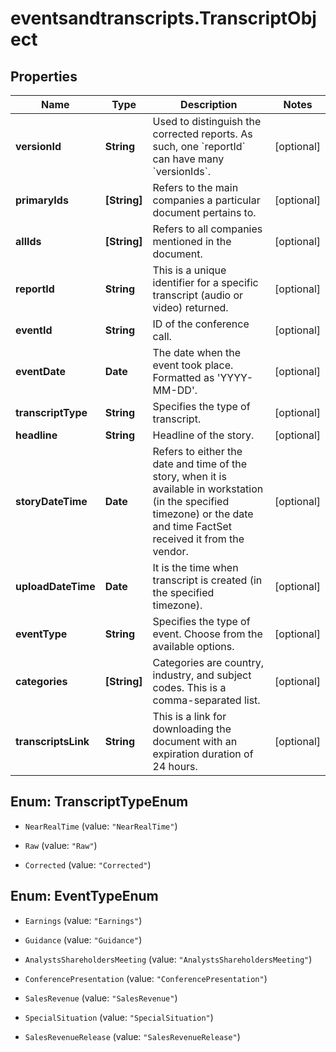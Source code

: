 # eventsandtranscripts.TranscriptObject

## Properties

Name | Type | Description | Notes
------------ | ------------- | ------------- | -------------
**versionId** | **String** | Used to distinguish the corrected reports. As such, one &#x60;reportId&#x60; can have many &#x60;versionIds&#x60;. | [optional] 
**primaryIds** | **[String]** | Refers to the main companies a particular document pertains to. | [optional] 
**allIds** | **[String]** | Refers to all companies mentioned in the document.  | [optional] 
**reportId** | **String** | This is a unique identifier for a specific transcript (audio or video) returned. | [optional] 
**eventId** | **String** | ID of the conference call. | [optional] 
**eventDate** | **Date** | The date when the event took place. Formatted as &#39;YYYY-MM-DD&#39;. | [optional] 
**transcriptType** | **String** | Specifies the type of transcript.   | [optional] 
**headline** | **String** | Headline of the story. | [optional] 
**storyDateTime** | **Date** | Refers to either the date and time of the story, when it is available in workstation (in the specified timezone) or the date and time FactSet received it from the vendor. | [optional] 
**uploadDateTime** | **Date** | It is the time when transcript is created (in the specified timezone). | [optional] 
**eventType** | **String** | Specifies the type of event. Choose from the available options.  | [optional] 
**categories** | **[String]** | Categories are country, industry, and subject codes. This is a comma-separated list. | [optional] 
**transcriptsLink** | **String** | This is a link for downloading the document with an expiration duration of 24 hours. | [optional] 



## Enum: TranscriptTypeEnum


* `NearRealTime` (value: `"NearRealTime"`)

* `Raw` (value: `"Raw"`)

* `Corrected` (value: `"Corrected"`)





## Enum: EventTypeEnum


* `Earnings` (value: `"Earnings"`)

* `Guidance` (value: `"Guidance"`)

* `AnalystsShareholdersMeeting` (value: `"AnalystsShareholdersMeeting"`)

* `ConferencePresentation` (value: `"ConferencePresentation"`)

* `SalesRevenue` (value: `"SalesRevenue"`)

* `SpecialSituation` (value: `"SpecialSituation"`)

* `SalesRevenueRelease` (value: `"SalesRevenueRelease"`)




